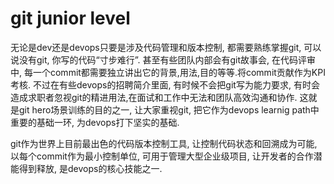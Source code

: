 # git junior level

无论是dev还是devops只要是涉及代码管理和版本控制, 都需要熟练掌握git, 可以说没有git, 你写的代码“寸步难行”. 甚至有些团队内部会有git故事会, 在代码评审中, 每一个commit都需要独立讲出它的背景,用法,目的等等.将commit贡献作为KPI考核. 不过在有些devops的招聘简介里面, 有时候不会把git写为能力要求, 有时会造成求职者忽视git的精进用法,在面试和工作中无法和团队高效沟通和协作. 这就是git hero场景训练的目的之一, 让大家重视git, 把它作为devops learnig path中重要的基础一环, 为devops打下坚实的基础.&#x20;

git作为世界上目前最出色的代码版本控制工具, 让控制代码状态和回溯成为可能, 以每个commit作为最小控制单位, 可用于管理大型企业级项目, 让开发者的合作潜能得到释放, 是devops的核心技能之一.
